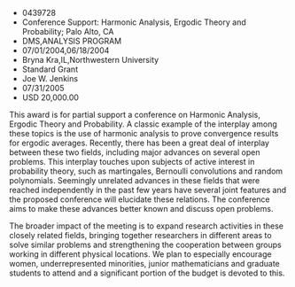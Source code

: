 
* 0439728
* Conference Support: Harmonic Analysis, Ergodic Theory and Probability; Palo Alto, CA
* DMS,ANALYSIS PROGRAM
* 07/01/2004,06/18/2004
* Bryna Kra,IL,Northwestern University
* Standard Grant
* Joe W. Jenkins
* 07/31/2005
* USD 20,000.00

This award is for partial support a conference on Harmonic Analysis, Ergodic
Theory and Probability. A classic example of the interplay among these topics is
the use of harmonic analysis to prove convergence results for ergodic averages.
Recently, there has been a great deal of interplay between these two fields,
including major advances on several open problems. This interplay touches upon
subjects of active interest in probability theory, such as martingales,
Bernoulli convolutions and random polynomials. Seemingly unrelated advances in
these fields that were reached independently in the past few years have several
joint features and the proposed conference will elucidate these relations. The
conference aims to make these advances better known and discuss open problems.

The broader impact of the meeting is to expand research activities in these
closely related fields, bringing together researchers in different areas to
solve similar problems and strengthening the cooperation between groups working
in different physical locations. We plan to especially encourage women,
underrepresented minorities, junior mathematicians and graduate students to
attend and a significant portion of the budget is devoted to this.
